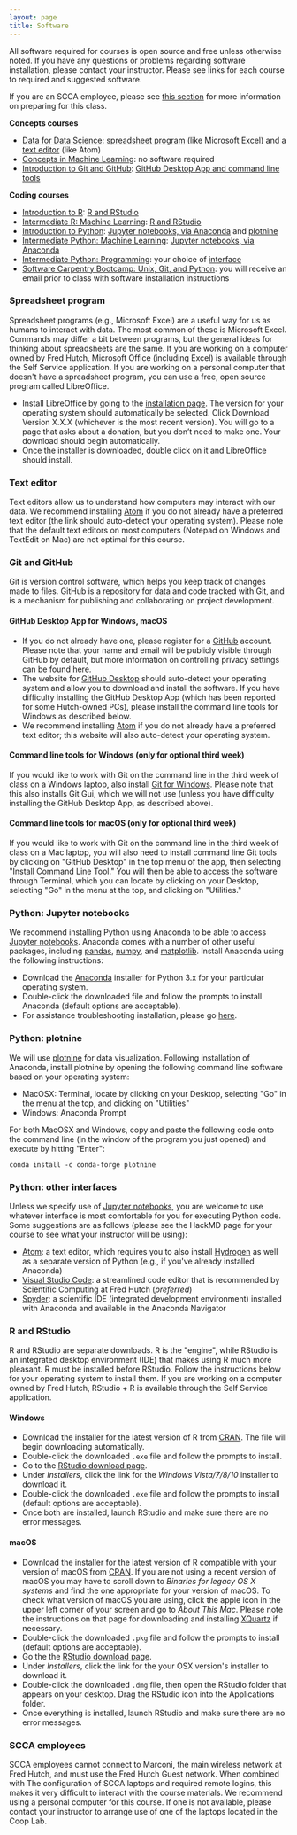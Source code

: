 ```yaml
---
layout: page
title: Software
---
```


All software required for courses is open source and free unless otherwise noted.
If you have any questions or problems regarding software installation, please contact
your instructor. Please see links for each course to required and
suggested software.

If you are an SCCA employee, please see [this section](#scca-employees) for more information on preparing for this class.

**Concepts courses**
- [Data for Data Science](http://www.fredhutch.io/resources/#data-for-data-science): [spreadsheet program](#spreadsheet-program) (like Microsoft Excel) and a [text editor](#text-editor) (like Atom)
- [Concepts in Machine Learning](http://www.fredhutch.io/resources/#concepts-in-machine-learning): no software required
- [Introduction to Git and GitHub](http://www.fredhutch.io/resources/#introduction-to-git-and-github): [GitHub Desktop App and command line tools](#git-and-github)

**Coding courses**
- [Introduction to R](http://www.fredhutch.io/resources/#introduction-to-r): [R and RStudio](#r-and-rstudio)
- [Intermediate R: Machine Learning](http://www.fredhutch.io/resources/#intermediate-r-machine-learning): [R and RStudio](#r-and-rstudio)
- [Introduction to Python](http://www.fredhutch.io/resources/#introduction-to-python): [Jupyter notebooks, via Anaconda](#python-jupyter-notebooks) and [plotnine](#python-plotnine)
- [Intermediate Python: Machine Learning](http://www.fredhutch.io/resources/#intermediate-python-machine-learning): [Jupyter notebooks, via Anaconda](#python-jupyter-notebooks)
- [Intermediate Python: Programming](http://www.fredhutch.io/resources/#intermediate-python-programming): your choice of [interface](#python-other-interfaces)
- [Software Carpentry Bootcamp: Unix, Git, and Python](http://www.fredhutch.io/resources/#software-carpentry-bootcamp-unix-git-and-python): you will receive an email prior to class with software installation instructions

### Spreadsheet program

Spreadsheet programs (e.g., Microsoft Excel) are a useful way for us as humans to interact with data. The most common of these is Microsoft Excel. Commands may differ a bit between programs, but the general ideas for thinking about spreadsheets are the same.
If you are working on a computer owned by Fred Hutch,
Microsoft Office (including Excel) is available through the Self Service application.
If you are working on a personal computer that doesn't have a spreadsheet program, you can use a free, open source program called LibreOffice.

* Install LibreOffice by going to the [installation page](https://www.libreoffice.org/download/download/). The version for your operating system should automatically be selected. Click Download Version X.X.X (whichever is the most recent version). You will go to a page that asks about a donation, but you don’t need to make one. Your download should begin automatically.
* Once the installer is downloaded, double click on it and LibreOffice should install.

### Text editor

Text editors allow us to understand how computers may interact with our data. We recommend installing [Atom](https://atom.io) if you do not already have a preferred text editor (the link should auto-detect your operating system). Please note that the default text editors on most computers (Notepad on Windows and TextEdit on Mac) are not optimal for this course.


### Git and GitHub

Git is version control software, which helps you keep track of changes made to files.
GitHub is a repository for data and code tracked with Git, and is a mechanism for publishing
and collaborating on project development.

#### GitHub Desktop App for Windows, macOS

* If you do not already have one, please register for a [GitHub](https://github.com) account.
Please note that your name and email will be publicly visible through GitHub by default,
but more information on controlling privacy settings can be found
[here](https://help.github.com/articles/setting-your-commit-email-address-on-github/).
* The website for [GitHub Desktop](https://desktop.github.com) should auto-detect your operating system
and allow you to download and install the software. If you have difficulty installing the GitHub Desktop App
(which has been reported for some Hutch-owned PCs),
please install the command line tools for Windows as described below.
* We recommend installing [Atom](https://atom.io) if you do not already have a preferred text editor;
this website will also auto-detect your operating system.

#### Command line tools for Windows (only for optional third week)

If you would like to work with Git on the command line in the third week of class on a Windows laptop,
also install [Git for Windows](https://gitforwindows.org). Please note that this also installs Git Gui,
which we will not use (unless you have difficulty installing the GitHub Desktop App, as described above).

#### Command line tools for macOS (only for optional third week)

If you would like to work with Git on the command line in the third week of class on a Mac laptop,
you will also need to install command line Git tools by clicking on "GitHub Desktop" in the top menu of the app,
then selecting "Install Command Line Tool." You will then be able to access the software through
Terminal, which you can locate by clicking on your Desktop, selecting "Go" in the menu at the top,
and clicking on "Utilities."


### Python: Jupyter notebooks

We recommend installing Python using Anaconda to be able to access [Jupyter notebooks](http://jupyter.org). Anaconda comes with a number of other useful packages, including [pandas](http://pandas.pydata.org), [numpy](http://www.numpy.org), and [matplotlib](https://matplotlib.org).
Install Anaconda using the following instructions:
* Download the [Anaconda](https://www.anaconda.com/download/) installer for
Python 3.x for your particular operating system.
* Double-click the downloaded file and follow the prompts to install Anaconda (default options are acceptable).
* For assistance troubleshooting installation, please go [here](https://jupyter.readthedocs.io/en/latest/install.html).


### Python: plotnine

We will use [plotnine](https://plotnine.readthedocs.io/en/stable/) for data visualization. Following installation of Anaconda, install plotnine by opening the following command line software based
on your operating system:
* MacOSX: Terminal, locate by clicking on your Desktop, selecting "Go" in the menu at the top,
and clicking on "Utilities"
* Windows: Anaconda Prompt

For both MacOSX and Windows, copy and paste the following code onto the
command line (in the window of the program you just opened) and execute by hitting "Enter":

`conda install -c conda-forge plotnine`


### Python: other interfaces

Unless we specify use of [Jupyter notebooks](#python-jupyter-notebooks), you are welcome to use whatever interface is most comfortable for you for executing Python code. Some suggestions are as follows (please see the HackMD page for your course to see what your instructor will be using):
* [Atom](https://atom.io): a text editor, which requires you to also install [Hydrogen](https://atom.io/packages/hydrogen) as well as a separate version of Python (e.g., if you've already installed Anaconda)
* [Visual Studio Code](https://code.visualstudio.com): a streamlined code editor that is recommended by Scientific Computing at Fred Hutch (*preferred*)
* [Spyder](https://www.spyder-ide.org): a scientific IDE (integrated development environment) installed with Anaconda and available in the Anaconda Navigator


### R and RStudio

R and RStudio are separate downloads.
R is the "engine", while RStudio is an integrated desktop environment (IDE) that makes using R much more pleasant.
R must be installed before RStudio.
Follow the instructions below for your operating system to install them.
If you are working on a computer owned by Fred Hutch,
RStudio + R is available through the Self Service application.

#### Windows

* Download the installer for the latest version of R from [CRAN](http://cran.r-project.org/bin/windows/base/release.htm).
  The file will begin downloading automatically.
* Double-click the downloaded `.exe` file and follow the prompts to install.
* Go to the [RStudio download page](https://www.rstudio.com/products/rstudio/download/#download).
* Under _Installers_, click the link for the _Windows Vista/7/8/10_ installer to download it.
* Double-click the downloaded `.exe` file and follow the prompts to install (default options are acceptable).
* Once both are installed, launch RStudio and make sure there are no error messages.

#### macOS

* Download the installer for the latest version of R compatible with your version of macOS from [CRAN](https://cran.r-project.org/bin/macosx/).
  If you are not using a recent version of macOS you may have to scroll down to _Binaries for legacy OS X systems_ and find the one appropriate for your version of macOS.
  To check what version of macOS you are using, click the apple icon in the upper left corner of your screen and go to _About This Mac_.
  Please note the instructions on that page for downloading and installing [XQuartz](https://www.xquartz.org/) if necessary.
* Double-click the downloaded `.pkg` file and follow the prompts to install (default options are acceptable).
* Go the the [RStudio download page](https://www.rstudio.com/products/rstudio/download/#download).
* Under _Installers_, click the link for the your OSX version's installer to download it.
* Double-click the downloaded `.dmg` file, then open the RStudio folder that appears on your desktop. Drag the RStudio icon into the Applications folder.
* Once everything is installed, launch RStudio and make sure there are no error messages.

### SCCA employees

SCCA employees cannot connect to Marconi, the main wireless network at Fred Hutch, and must use the Fred Hutch Guest network. When combined with The configuration of SCCA laptops and required remote logins, this makes it very difficult to interact with the course materials. We recommend using a personal computer for this course. If one is not available, please contact your instructor to arrange use of one of the laptops located in the Coop Lab.
